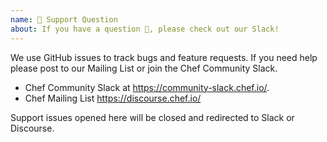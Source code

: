 ```yaml
---
name: 🤗 Support Question
about: If you have a question 💬, please check out our Slack!
---
```


We use GitHub issues to track bugs and feature requests. If you need help please post to our Mailing List or join the Chef Community Slack.

 * Chef Community Slack at https://community-slack.chef.io/.
 * Chef Mailing List https://discourse.chef.io/


 Support issues opened here will be closed and redirected to Slack or Discourse.
